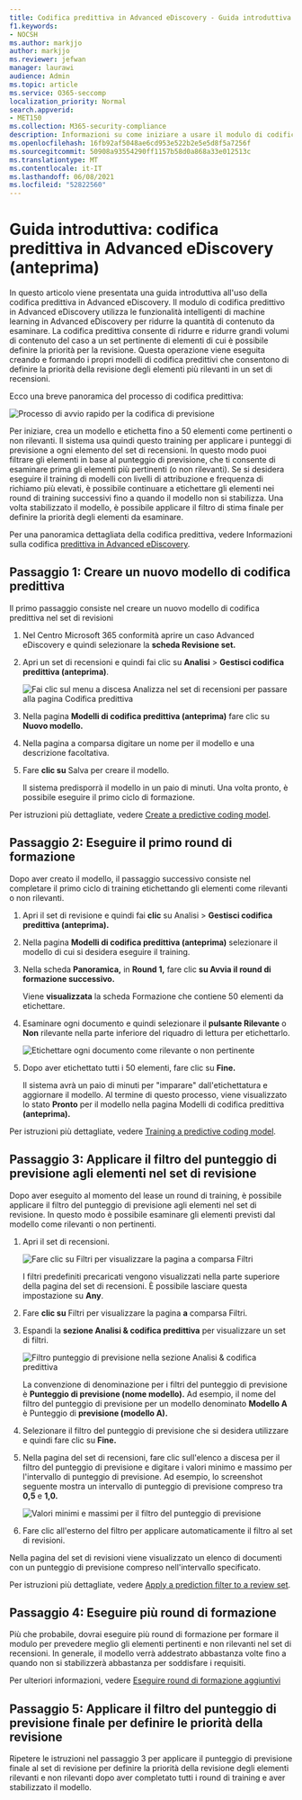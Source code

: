 ```yaml
---
title: Codifica predittiva in Advanced eDiscovery - Guida introduttiva
f1.keywords:
- NOCSH
ms.author: markjjo
author: markjjo
ms.reviewer: jefwan
manager: laurawi
audience: Admin
ms.topic: article
ms.service: O365-seccomp
localization_priority: Normal
search.appverid:
- MET150
ms.collection: M365-security-compliance
description: Informazioni su come iniziare a usare il modulo di codifica predittiva in Advanced eDiscovery. In questo articolo viene descritto il processo end-to-end relativo all'utilizzo della codifica predittiva per identificare il contenuto in un set di recensioni più rilevante per l'indagine.
ms.openlocfilehash: 16fb92af5048ae6cd953e522b2e5e5d8f5a7256f
ms.sourcegitcommit: 50908a93554290ff1157b58d0a868a33e012513c
ms.translationtype: MT
ms.contentlocale: it-IT
ms.lasthandoff: 06/08/2021
ms.locfileid: "52822560"
---
```

# <a name="quick-start-predictive-coding-in-advanced-ediscovery-preview"></a>Guida introduttiva: codifica predittiva in Advanced eDiscovery (anteprima)

In questo articolo viene presentata una guida introduttiva all'uso della codifica predittiva in Advanced eDiscovery. Il modulo di codifica predittivo in Advanced eDiscovery utilizza le funzionalità intelligenti di machine learning in Advanced eDiscovery per ridurre la quantità di contenuto da esaminare. La codifica predittiva consente di ridurre e ridurre grandi volumi di contenuto del caso a un set pertinente di elementi di cui è possibile definire la priorità per la revisione. Questa operazione viene eseguita creando e formando i propri modelli di codifica predittivi che consentono di definire la priorità della revisione degli elementi più rilevanti in un set di recensioni.

Ecco una breve panoramica del processo di codifica predittiva:

![Processo di avvio rapido per la codifica di previsione](..\media\PredictiveCodingQuickStartProcess.png)

Per iniziare, crea un modello e etichetta fino a 50 elementi come pertinenti o non rilevanti. Il sistema usa quindi questo training per applicare i punteggi di previsione a ogni elemento del set di recensioni. In questo modo puoi filtrare gli elementi in base al punteggio di previsione, che ti consente di esaminare prima gli elementi più pertinenti (o non rilevanti). Se si desidera eseguire il training di modelli con livelli di attribuzione e frequenza di richiamo più elevati, è possibile continuare a etichettare gli elementi nei round di training successivi fino a quando il modello non si stabilizza. Una volta stabilizzato il modello, è possibile applicare il filtro di stima finale per definire la priorità degli elementi da esaminare.

Per una panoramica dettagliata della codifica predittiva, vedere Informazioni sulla codifica [predittiva in Advanced eDiscovery](predictive-coding-overview.md).

## <a name="step-1-create-a-new-predictive-coding-model"></a>Passaggio 1: Creare un nuovo modello di codifica predittiva

Il primo passaggio consiste nel creare un nuovo modello di codifica predittiva nel set di revisioni

1. Nel Centro Microsoft 365 conformità aprire un caso Advanced eDiscovery e quindi selezionare la **scheda Revisione set.**

2. Apri un set di recensioni e quindi fai clic su **Analisi**  >  **Gestisci codifica predittiva (anteprima)**.

   ![Fai clic sul menu a discesa Analizza nel set di recensioni per passare alla pagina Codifica predittiva](..\media\ManagePredictiveCoding.png)

3. Nella pagina **Modelli di codifica predittiva (anteprima)** fare clic su **Nuovo modello.**

4. Nella pagina a comparsa digitare un nome per il modello e una descrizione facoltativa.

5. Fare **clic su** Salva per creare il modello.

   Il sistema predisporrà il modello in un paio di minuti. Una volta pronto, è possibile eseguire il primo ciclo di formazione.

Per istruzioni più dettagliate, vedere [Create a predictive coding model](predictive-coding-create-model.md).

## <a name="step-2-perform-the-first-training-round"></a>Passaggio 2: Eseguire il primo round di formazione

Dopo aver creato il modello, il passaggio successivo consiste nel completare il primo ciclo di training etichettando gli elementi come rilevanti o non rilevanti.

1. Apri il set di revisione e quindi fai **clic** su Analisi  >  **Gestisci codifica predittiva (anteprima).**

2. Nella pagina **Modelli di codifica predittiva (anteprima)** selezionare il modello di cui si desidera eseguire il training.

3. Nella scheda **Panoramica,** in **Round 1,** fare clic **su Avvia il round di formazione successivo.**

   Viene **visualizzata** la scheda Formazione che contiene 50 elementi da etichettare.

4. Esaminare ogni documento e quindi selezionare il **pulsante Rilevante** o **Non** rilevante nella parte inferiore del riquadro di lettura per etichettarlo.

   ![Etichettare ogni documento come rilevante o non pertinente](..\media\TrainModel1.png)

5. Dopo aver etichettato tutti i 50 elementi, fare clic su **Fine.**

    Il sistema avrà un paio di minuti per "imparare" dall'etichettatura e aggiornare il modello. Al termine di questo processo, viene visualizzato lo stato **Pronto** per il modello nella pagina Modelli di codifica predittiva **(anteprima).**

Per istruzioni più dettagliate, vedere [Training a predictive coding model](predictive-coding-train-model.md).

## <a name="step-3-apply-the-prediction-score-filter-to-items-in-review-set"></a>Passaggio 3: Applicare il filtro del punteggio di previsione agli elementi nel set di revisione

Dopo aver eseguito al momento del lease un round di training, è possibile applicare il filtro del punteggio di previsione agli elementi nel set di revisione. In questo modo è possibile esaminare gli elementi previsti dal modello come rilevanti o non pertinenti.   

1. Apri il set di recensioni.

   ![Fare clic su Filtri per visualizzare la pagina a comparsa Filtri](..\media\PredictionScoreFilter0.png)

   I filtri predefiniti precaricati vengono visualizzati nella parte superiore della pagina del set di recensioni. È possibile lasciare questa impostazione su **Any**.

2. Fare **clic su** Filtri per visualizzare la pagina **a** comparsa Filtri.

3. Espandi la **sezione Analisi & codifica predittiva** per visualizzare un set di filtri.

      ![Filtro punteggio di previsione nella sezione Analisi & codifica predittiva](..\media\PredictionScoreFilter1.png)

   La convenzione di denominazione per i filtri del punteggio di previsione è **Punteggio di previsione (nome modello).** Ad esempio, il nome del filtro del punteggio di previsione per un modello denominato **Modello A** è Punteggio di **previsione (modello A).**

4. Selezionare il filtro del punteggio di previsione che si desidera utilizzare e quindi fare clic su **Fine.**

5. Nella pagina del set di recensioni, fare clic sull'elenco a discesa per il filtro del punteggio di previsione e digitare i valori minimo e massimo per l'intervallo di punteggio di previsione. Ad esempio, lo screenshot seguente mostra un intervallo di punteggio di previsione compreso tra **0,5** e **1,0.**

   ![Valori minimi e massimi per il filtro del punteggio di previsione](..\media\PredictionScoreFilter2.png)

6. Fare clic all'esterno del filtro per applicare automaticamente il filtro al set di revisioni.

  Nella pagina del set di revisioni viene visualizzato un elenco di documenti con un punteggio di previsione compreso nell'intervallo specificato.

Per istruzioni più dettagliate, vedere [Apply a prediction filter to a review set](predictive-coding-apply-prediction-filter.md).

## <a name="step-4-perform-more-training-rounds"></a>Passaggio 4: Eseguire più round di formazione

Più che probabile, dovrai eseguire più round di formazione per formare il modulo per prevedere meglio gli elementi pertinenti e non rilevanti nel set di recensioni. In generale, il modello verrà addestrato abbastanza volte fino a quando non si stabilizzerà abbastanza per soddisfare i requisiti.

Per ulteriori informazioni, vedere [Eseguire round di formazione aggiuntivi](predictive-coding-train-model.md#perform-additional-training-rounds)

## <a name="step-5-apply-the-final-prediction-score-filter-to-prioritize-review"></a>Passaggio 5: Applicare il filtro del punteggio di previsione finale per definire le priorità della revisione

Ripetere le istruzioni nel passaggio 3 per applicare il punteggio di previsione finale al set di revisione per definire la priorità della revisione degli elementi rilevanti e non rilevanti dopo aver completato tutti i round di training e aver stabilizzato il modello.
